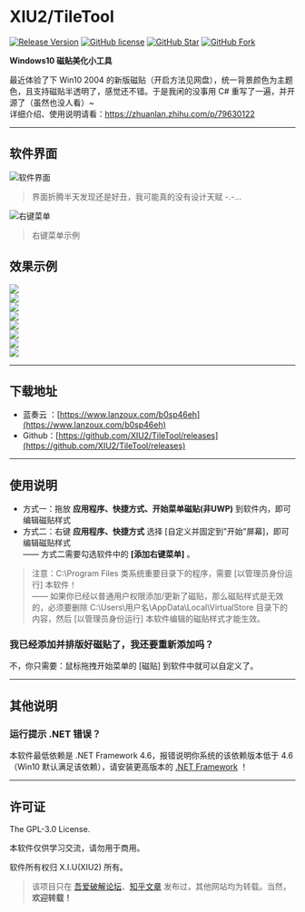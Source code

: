# XIU2/TileTool

[![Release Version](https://img.shields.io/github/v/release/XIU2/TileTool.svg?style=flat-square&label=Release&color=1784ff)](https://github.com/XIU2/TileTool/releases/latest)
[![GitHub license](https://img.shields.io/github/license/XIU2/TileTool.svg?style=flat-square&label=License&color=3cb371)](https://github.com/XIU2/TileTool/blob/master/LICENSE)
[![GitHub Star](https://img.shields.io/github/stars/XIU2/TileTool.svg?style=flat-square&label=Star&color=3cb371)](https://github.com/XIU2/TileTool/stargazers)
[![GitHub Fork](https://img.shields.io/github/forks/XIU2/TileTool.svg?style=flat-square&label=Fork&color=3cb371)](https://github.com/XIU2/TileTool/network/members)

**Windows10 磁贴美化小工具**

最近体验了下 Win10 2004 的新版磁贴（开启方法见网盘），统一背景颜色为主题色，且支持磁贴半透明了，感觉还不错。于是我闲的没事用 C# 重写了一遍，并开源了（虽然也没人看）~  
详细介绍、使用说明请看：https://zhuanlan.zhihu.com/p/79630122

****

## 软件界面

![软件界面](https://raw.githubusercontent.com/XIU2/TileTool/master/img/01.png)  
> 界面折腾半天发现还是好丑，我可能真的没有设计天赋 -.-...  

![右键菜单](https://raw.githubusercontent.com/XIU2/TileTool/master/img/02.png)
> 右键菜单示例


## 效果示例

![](https://raw.githubusercontent.com/XIU2/TileTool/master/img/09.png)  
![](https://raw.githubusercontent.com/XIU2/TileTool/master/img/10.png)  
![](https://raw.githubusercontent.com/XIU2/TileTool/master/img/03.png)  
![](https://raw.githubusercontent.com/XIU2/TileTool/master/img/04.png)  
![](https://raw.githubusercontent.com/XIU2/TileTool/master/img/05.png)  
![](https://raw.githubusercontent.com/XIU2/TileTool/master/img/06.png)  
![](https://raw.githubusercontent.com/XIU2/TileTool/master/img/07.png)  
![](https://raw.githubusercontent.com/XIU2/TileTool/master/img/08.png)  

****

## 下载地址

* 蓝奏云 ：[https://www.lanzoux.com/b0sp46eh](https://www.lanzoux.com/b0sp46eh)
* Github：[https://github.com/XIU2/TileTool/releases](https://github.com/XIU2/TileTool/releases)

****

## 使用说明

* 方式一：拖放 **应用程序、快捷方式、开始菜单磁贴(非UWP)** 到软件内，即可编辑磁贴样式  
* 方式二：右键 **应用程序、快捷方式** 选择 [自定义并固定到"开始"屏幕]，即可编辑磁贴样式  
—— 方式二需要勾选软件中的 **[添加右键菜单]** 。

> 注意：C:\Program Files 类系统重要目录下的程序，需要 [以管理员身份运行] 本软件！  
> —— 如果你已经以普通用户权限添加/更新了磁贴，那么磁贴样式是无效的，必须要删除 C:\Users\用户名\AppData\Local\VirtualStore 目录下的内容，然后 [以管理员身份运行] 本软件编辑的磁贴样式才能生效。

### 我已经添加并排版好磁贴了，我还要重新添加吗？

不，你只需要：鼠标拖拽开始菜单的 [磁贴] 到软件中就可以自定义了。  

****

## 其他说明

### 运行提示 .NET 错误？

本软件最低依赖是 .NET Framework 4.6，报错说明你系统的该依赖版本低于 4.6（Win10 默认满足该依赖），请安装更高版本的 [.NET Framework](https://dotnet.microsoft.com/download/dotnet-framework) ！

****

## 许可证

The GPL-3.0 License.

本软件仅供学习交流，请勿用于商用。  

软件所有权归 X.I.U(XIU2) 所有。  

> 该项目只在 [吾爱破解论坛](https://www.52pojie.cn/thread-1266756-1-1.html)、[知乎文章](https://zhuanlan.zhihu.com/p/79630122) 发布过，其他网站均为转载。当然，**欢迎转载！** 
